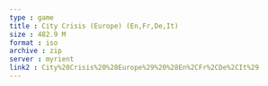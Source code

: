 ```yaml
---
type : game
title : City Crisis (Europe) (En,Fr,De,It)
size : 482.9 M
format : iso
archive : zip
server : myrient
link2 : City%20Crisis%20%28Europe%29%20%28En%2CFr%2CDe%2CIt%29
---
```

